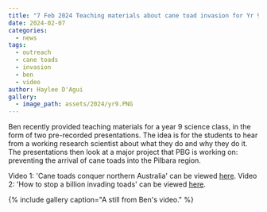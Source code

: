 ```yaml
---
title: "7 Feb 2024 Teaching materials about cane toad invasion for Yr 9s"
date: 2024-02-07
categories:
  - news
tags:
  - outreach
  - cane toads
  - invasion
  - ben
  - video
author: Haylee D'Agui
gallery:
  - image_path: assets/2024/yr9.PNG
---
```


Ben recently provided teaching materials for a year 9 science class, in the form of two pre-recorded presentations.  The idea is for the students to hear from a working research scientist about what they do and why they do it.  The presentations then look at a major project that PBG is working on: preventing the arrival of cane toads into the Pilbara region.

Video 1: 'Cane toads conquer northern Australia' can be viewed [here](https://vimeo.com/910688756).
Video 2: 'How to stop a billion invading toads' can be viewed [here](https://vimeo.com/910692430).


{% include gallery caption="A still from Ben's video." %}
